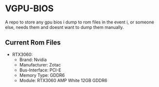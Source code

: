 # VGPU-BIOS
A repo to store any gpu bios i dump to rom files in the event i, or someone else, needs them and doesnt want to dump them manually.

## Current Rom Files
- RTX3060:
  - Brand: Nvidia
  - Manufacturer: Zotac
  - Bus-Interface: PCI-E
  - Memory Type: GDDR6
  - Module: RTX3060 AMP White 12GB GDDR6
